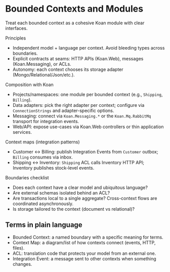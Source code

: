 # Bounded Contexts and Modules

Treat each bounded context as a cohesive Koan module with clear interfaces.

Principles
- Independent model + language per context. Avoid bleeding types across boundaries.
- Explicit contracts at seams: HTTP APIs (Koan.Web), messages (Koan.Messaging), or ACLs.
- Autonomy: each context chooses its storage adapter (Mongo/Relational/Json/etc.).

Composition with Koan
- Projects/namespaces: one module per bounded context (e.g., `Shipping`, `Billing`).
- Data adapters: pick the right adapter per context; configure via `ConnectionStrings` and adapter-specific options.
- Messaging: connect via `Koan.Messaging.*` or the `Koan.Mq.RabbitMq` transport for integration events.
- Web/API: expose use-cases via Koan.Web controllers or thin application services.

Context maps (integration patterns)
- Customer ↔ Billing: publish Integration Events from `Customer` outbox; `Billing` consumes via inbox.
- Shipping ↔ Inventory: `Shipping` ACL calls Inventory HTTP API; Inventory publishes stock-level events.

Boundaries checklist
- Does each context have a clear model and ubiquitous language?
- Are external schemas isolated behind an ACL?
- Are transactions local to a single aggregate? Cross-context flows are coordinated asynchronously.
- Is storage tailored to the context (document vs relational)?

## Terms in plain language
- Bounded Context: a named boundary with a specific meaning for terms.
- Context Map: a diagram/list of how contexts connect (events, HTTP, files).
- ACL: translation code that protects your model from an external one.
- Integration Event: a message sent to other contexts when something changes.
